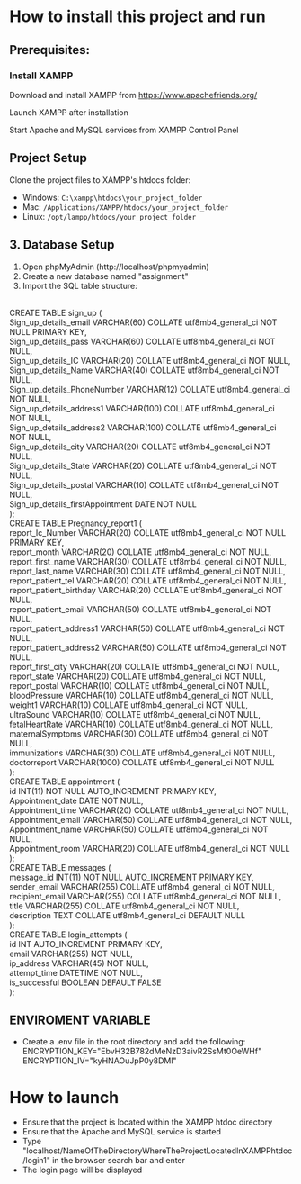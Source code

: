 # How to install this project and run

## Prerequisites:
### Install XAMPP
Download and install XAMPP from https://www.apachefriends.org/

Launch XAMPP after installation

Start Apache and MySQL services from XAMPP Control Panel


## Project Setup
Clone the project files to XAMPP's htdocs folder:
- Windows: `C:\xampp\htdocs\your_project_folder`
- Mac: `/Applications/XAMPP/htdocs/your_project_folder`
- Linux: `/opt/lampp/htdocs/your_project_folder`



## 3. Database Setup
1. Open phpMyAdmin (http://localhost/phpmyadmin)
2. Create a new database named "assignment"
3. Import the SQL table structure:
<br>
CREATE TABLE sign_up ( <br>
    Sign_up_details_email VARCHAR(60) COLLATE utf8mb4_general_ci NOT NULL PRIMARY KEY, <br>
    Sign_up_details_pass VARCHAR(60) COLLATE utf8mb4_general_ci NOT NULL, <br>
    Sign_up_details_IC VARCHAR(20) COLLATE utf8mb4_general_ci NOT NULL, <br>
    Sign_up_details_Name VARCHAR(40) COLLATE utf8mb4_general_ci NOT NULL, <br>
    Sign_up_details_PhoneNumber VARCHAR(12) COLLATE utf8mb4_general_ci NOT NULL, <br>
    Sign_up_details_address1 VARCHAR(100) COLLATE utf8mb4_general_ci NOT NULL, <br>
    Sign_up_details_address2 VARCHAR(100) COLLATE utf8mb4_general_ci NOT NULL, <br>
    Sign_up_details_city VARCHAR(20) COLLATE utf8mb4_general_ci NOT NULL, <br>
    Sign_up_details_State VARCHAR(20) COLLATE utf8mb4_general_ci NOT NULL, <br>
    Sign_up_details_postal VARCHAR(10) COLLATE utf8mb4_general_ci NOT NULL, <br>
    Sign_up_details_firstAppointment DATE NOT NULL <br>
);
<br>
CREATE TABLE Pregnancy_report1 ( <br>
    report_Ic_Number VARCHAR(20) COLLATE utf8mb4_general_ci NOT NULL PRIMARY KEY, <br>
    report_month VARCHAR(20) COLLATE utf8mb4_general_ci NOT NULL, <br>
    report_first_name VARCHAR(30) COLLATE utf8mb4_general_ci NOT NULL, <br>
    report_last_name VARCHAR(30) COLLATE utf8mb4_general_ci NOT NULL, <br>
    report_patient_tel VARCHAR(20) COLLATE utf8mb4_general_ci NOT NULL, <br>
    report_patient_birthday VARCHAR(20) COLLATE utf8mb4_general_ci NOT NULL, <br>
    report_patient_email VARCHAR(50) COLLATE utf8mb4_general_ci NOT NULL, <br>
    report_patient_address1 VARCHAR(50) COLLATE utf8mb4_general_ci NOT NULL, <br>
    report_patient_address2 VARCHAR(50) COLLATE utf8mb4_general_ci NOT NULL, <br>
    report_first_city VARCHAR(20) COLLATE utf8mb4_general_ci NOT NULL, <br>
    report_state VARCHAR(20) COLLATE utf8mb4_general_ci NOT NULL, <br>
    report_postal VARCHAR(10) COLLATE utf8mb4_general_ci NOT NULL, <br>
    bloodPressure VARCHAR(10) COLLATE utf8mb4_general_ci NOT NULL, <br>
    weight1 VARCHAR(10) COLLATE utf8mb4_general_ci NOT NULL, <br>
    ultraSound VARCHAR(10) COLLATE utf8mb4_general_ci NOT NULL, <br>
    fetalHeartRate VARCHAR(10) COLLATE utf8mb4_general_ci NOT NULL, <br>
    maternalSymptoms VARCHAR(30) COLLATE utf8mb4_general_ci NOT NULL, <br>
    immunizations VARCHAR(30) COLLATE utf8mb4_general_ci NOT NULL, <br>
    doctorreport VARCHAR(1000) COLLATE utf8mb4_general_ci NOT NULL <br>
);
<br>
CREATE TABLE appointment ( <br>
    id INT(11) NOT NULL AUTO_INCREMENT PRIMARY KEY, <br>
    Appointment_date DATE NOT NULL, <br>
    Appointment_time VARCHAR(20) COLLATE utf8mb4_general_ci NOT NULL, <br>
    Appointment_email VARCHAR(50) COLLATE utf8mb4_general_ci NOT NULL, <br>
    Appointment_name VARCHAR(50) COLLATE utf8mb4_general_ci NOT NULL, <br>
    Appointment_room VARCHAR(20) COLLATE utf8mb4_general_ci NOT NULL <br>
);
<br>
CREATE TABLE messages ( <br>
    message_id INT(11) NOT NULL AUTO_INCREMENT PRIMARY KEY, <br>
    sender_email VARCHAR(255) COLLATE utf8mb4_general_ci NOT NULL, <br>
    recipient_email VARCHAR(255) COLLATE utf8mb4_general_ci NOT NULL, <br>
    title VARCHAR(255) COLLATE utf8mb4_general_ci NOT NULL, <br>
    description TEXT COLLATE utf8mb4_general_ci DEFAULT NULL <br>
);
<br>
CREATE TABLE login_attempts ( <br>
    id INT AUTO_INCREMENT PRIMARY KEY, <br>
    email VARCHAR(255) NOT NULL, <br>
    ip_address VARCHAR(45) NOT NULL, <br>
    attempt_time DATETIME NOT NULL, <br>
    is_successful BOOLEAN DEFAULT FALSE <br>
);
<br>

## ENVIROMENT VARIABLE 
- Create a .env file in the root directory and add the following: <br>
ENCRYPTION_KEY="EbvH32B782dMeNzD3aivR2SsMt0OeWHf" <br>
ENCRYPTION_IV="kyHNAOuJpP0y8DMl"  <br>


# How to launch
- Ensure that the project is located within the XAMPP htdoc directory <br>
- Ensure that the Apache and MySQL service is started <br>
- Type "localhost/NameOfTheDirectoryWhereTheProjectLocatedInXAMPPhtdoc/login1" in the browser search bar and enter <br>
- The login page will be displayed <br>

